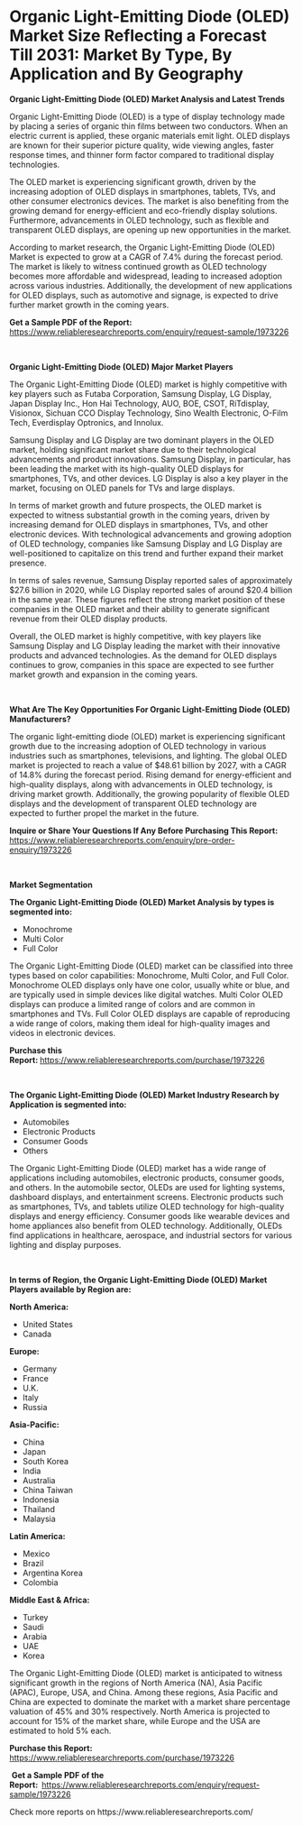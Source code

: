 <p><h1>Organic Light-Emitting Diode (OLED) Market Size Reflecting a Forecast Till 2031: Market By Type, By Application and By Geography</h1></p><p><strong>Organic Light-Emitting Diode (OLED) Market Analysis and Latest Trends</strong></p>
<p><p>Organic Light-Emitting Diode (OLED) is a type of display technology made by placing a series of organic thin films between two conductors. When an electric current is applied, these organic materials emit light. OLED displays are known for their superior picture quality, wide viewing angles, faster response times, and thinner form factor compared to traditional display technologies.</p><p>The OLED market is experiencing significant growth, driven by the increasing adoption of OLED displays in smartphones, tablets, TVs, and other consumer electronics devices. The market is also benefiting from the growing demand for energy-efficient and eco-friendly display solutions. Furthermore, advancements in OLED technology, such as flexible and transparent OLED displays, are opening up new opportunities in the market.</p><p>According to market research, the Organic Light-Emitting Diode (OLED) Market is expected to grow at a CAGR of 7.4% during the forecast period. The market is likely to witness continued growth as OLED technology becomes more affordable and widespread, leading to increased adoption across various industries. Additionally, the development of new applications for OLED displays, such as automotive and signage, is expected to drive further market growth in the coming years.</p></p>
<p><strong>Get a Sample PDF of the Report:&nbsp;</strong> <a href="https://www.reliableresearchreports.com/enquiry/request-sample/1973226">https://www.reliableresearchreports.com/enquiry/request-sample/1973226</a></p>
<p>&nbsp;</p>
<p><strong>Organic Light-Emitting Diode (OLED) Major Market Players</strong></p>
<p><p>The Organic Light-Emitting Diode (OLED) market is highly competitive with key players such as Futaba Corporation, Samsung Display, LG Display, Japan Display Inc., Hon Hai Technology, AUO, BOE, CSOT, RiTdisplay, Visionox, Sichuan CCO Display Technology, Sino Wealth Electronic, O-Film Tech, Everdisplay Optronics, and Innolux.</p><p>Samsung Display and LG Display are two dominant players in the OLED market, holding significant market share due to their technological advancements and product innovations. Samsung Display, in particular, has been leading the market with its high-quality OLED displays for smartphones, TVs, and other devices. LG Display is also a key player in the market, focusing on OLED panels for TVs and large displays.</p><p>In terms of market growth and future prospects, the OLED market is expected to witness substantial growth in the coming years, driven by increasing demand for OLED displays in smartphones, TVs, and other electronic devices. With technological advancements and growing adoption of OLED technology, companies like Samsung Display and LG Display are well-positioned to capitalize on this trend and further expand their market presence.</p><p>In terms of sales revenue, Samsung Display reported sales of approximately $27.6 billion in 2020, while LG Display reported sales of around $20.4 billion in the same year. These figures reflect the strong market position of these companies in the OLED market and their ability to generate significant revenue from their OLED display products. </p><p>Overall, the OLED market is highly competitive, with key players like Samsung Display and LG Display leading the market with their innovative products and advanced technologies. As the demand for OLED displays continues to grow, companies in this space are expected to see further market growth and expansion in the coming years.</p></p>
<p>&nbsp;</p>
<p><strong>What Are The Key Opportunities For Organic Light-Emitting Diode (OLED) Manufacturers?</strong></p>
<p><p>The organic light-emitting diode (OLED) market is experiencing significant growth due to the increasing adoption of OLED technology in various industries such as smartphones, televisions, and lighting. The global OLED market is projected to reach a value of $48.61 billion by 2027, with a CAGR of 14.8% during the forecast period. Rising demand for energy-efficient and high-quality displays, along with advancements in OLED technology, is driving market growth. Additionally, the growing popularity of flexible OLED displays and the development of transparent OLED technology are expected to further propel the market in the future.</p></p>
<p><strong>Inquire or Share Your Questions If Any Before Purchasing This Report:</strong> <a href="https://www.reliableresearchreports.com/enquiry/pre-order-enquiry/1973226">https://www.reliableresearchreports.com/enquiry/pre-order-enquiry/1973226</a></p>
<p>&nbsp;</p>
<p><strong>Market Segmentation</strong></p>
<p><strong>The Organic Light-Emitting Diode (OLED) Market Analysis by types is segmented into:</strong></p>
<p><ul><li>Monochrome</li><li>Multi Color</li><li>Full Color</li></ul></p>
<p><p>The Organic Light-Emitting Diode (OLED) market can be classified into three types based on color capabilities: Monochrome, Multi Color, and Full Color. Monochrome OLED displays only have one color, usually white or blue, and are typically used in simple devices like digital watches. Multi Color OLED displays can produce a limited range of colors and are common in smartphones and TVs. Full Color OLED displays are capable of reproducing a wide range of colors, making them ideal for high-quality images and videos in electronic devices.</p></p>
<p><strong>Purchase this Report:&nbsp;</strong><a href="https://www.reliableresearchreports.com/purchase/1973226">https://www.reliableresearchreports.com/purchase/1973226</a></p>
<p>&nbsp;</p>
<p><strong>The Organic Light-Emitting Diode (OLED) Market Industry Research by Application is segmented into:</strong></p>
<p><ul><li>Automobiles</li><li>Electronic Products</li><li>Consumer Goods</li><li>Others</li></ul></p>
<p><p>The Organic Light-Emitting Diode (OLED) market has a wide range of applications including automobiles, electronic products, consumer goods, and others. In the automobile sector, OLEDs are used for lighting systems, dashboard displays, and entertainment screens. Electronic products such as smartphones, TVs, and tablets utilize OLED technology for high-quality displays and energy efficiency. Consumer goods like wearable devices and home appliances also benefit from OLED technology. Additionally, OLEDs find applications in healthcare, aerospace, and industrial sectors for various lighting and display purposes.</p></p>
<p>&nbsp;</p>
<p><strong>In terms of Region, the Organic Light-Emitting Diode (OLED) Market Players available by Region are:</strong></p>
<p>
    <p> <strong> North America: </strong>
        <ul>
            <li>United States</li>
            <li>Canada</li>
        </ul>
        </p> 
    <p> <strong> Europe: </strong>
        <ul>
            <li>Germany</li>
            <li>France</li>
            <li>U.K.</li>
            <li>Italy</li>
            <li>Russia</li>
        </ul>
        </p> 
    <p> <strong> Asia-Pacific: </strong>
        <ul>
            <li>China</li>
            <li>Japan</li>
            <li>South Korea</li>
            <li>India</li>
            <li>Australia</li>
            <li>China Taiwan</li>
            <li>Indonesia</li>
            <li>Thailand</li>
            <li>Malaysia</li>
        </ul>
        </p> 
    <p> <strong> Latin America: </strong>
        <ul>
            <li>Mexico</li>
            <li>Brazil</li>
            <li>Argentina Korea</li>
            <li>Colombia</li>
        </ul>
        </p> 
    <p> <strong> Middle East & Africa: </strong>
        <ul>
            <li>Turkey</li>
            <li>Saudi</li>
            <li>Arabia</li>
            <li>UAE</li>
            <li>Korea</li>
        </ul>
    </p>
    </p>
<p><p>The Organic Light-Emitting Diode (OLED) market is anticipated to witness significant growth in the regions of North America (NA), Asia Pacific (APAC), Europe, USA, and China. Among these regions, Asia Pacific and China are expected to dominate the market with a market share percentage valuation of 45% and 30% respectively. North America is projected to account for 15% of the market share, while Europe and the USA are estimated to hold 5% each.</p></p>
<p><strong>Purchase this Report: </strong><a href="https://www.reliableresearchreports.com/purchase/1973226">https://www.reliableresearchreports.com/purchase/1973226</a></p>
<p>&nbsp;<strong>Get a Sample PDF of the Report:&nbsp;&nbsp;</strong><a href="https://www.reliableresearchreports.com/enquiry/request-sample/1973226">https://www.reliableresearchreports.com/enquiry/request-sample/1973226</a></p>
<p><strong></strong></p>
<p>Check more reports on https://www.reliableresearchreports.com/</p>
